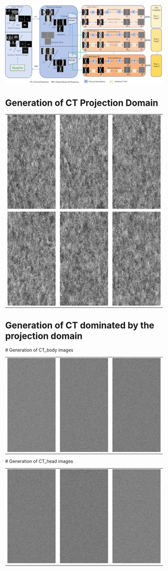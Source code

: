 # 
![](https://github.com/yqx7150/PRO/blob/main/models.png)


# Generation of CT Projection Domain
<table>
  <tr>
    <td><img src="https://github.com/yqx7150/PRO/blob/main/CT_gif/gif%20(26).gif" alt="GIF 1" style="width:300px;height:300px;"></td>
    <td><img src="https://github.com/yqx7150/PRO/blob/main/CT_gif/gif%20(27).gif" alt="GIF 2" style="width:300px;height:300px;"></td>
    <td><img src="https://github.com/yqx7150/PRO/blob/main/CT_gif/gif%20(28).gif" alt="GIF 3" style="width:300px;height:300px;"></td>
  </tr>
  <tr>
    <td><img src="https://github.com/yqx7150/PRO/blob/main/CT_gif/gif%20(29).gif" alt="GIF 4" style="width:300px;height:300px;"></td>
    <td><img src="https://github.com/yqx7150/PRO/blob/main/CT_gif/gif%20(30).gif" alt="GIF 5" style="width:300px;height:300px;"></td>
    <td><img src="https://github.com/yqx7150/PRO/blob/main/CT_gif/gif%20(31).gif" alt="GIF 6" style="width:300px;height:300px;"></td>
  </tr>
</table>

# Generation of CT dominated by the projection domain
<table>  
  <tr>
    # Generation of CT_body images
    <td><img src="https://github.com/yqx7150/Raw_data_generation/blob/main/gifs/PET/sino1.gif" alt="GIF 1" style="width:300px;height:300px;"></td>
    <td><img src="https://github.com/yqx7150/Raw_data_generation/blob/main/gifs/PET/sino2.gif" alt="GIF 2" style="width:300px;height:300px;"></td>
    <td><img src="https://github.com/yqx7150/Raw_data_generation/blob/main/gifs/PET/sino3.gif" alt="GIF 3" style="width:300px;height:300px;"></td>
  </tr>
  
</table>

<table>
  <tr>
    # Generation of CT_head images
    <td><img src="https://github.com/yqx7150/Raw_data_generation/blob/main/gifs/PET/sino4.gif" alt="GIF 1" style="width:300px;height:300px;"></td>
    <td><img src="https://github.com/yqx7150/Raw_data_generation/blob/main/gifs/PET/sino5.gif" alt="GIF 2" style="width:300px;height:300px;"></td>
    <td><img src="https://github.com/yqx7150/Raw_data_generation/blob/main/gifs/PET/sino6.gif" alt="GIF 3" style="width:300px;height:300px;"></td>
  </tr>
  
</table>



